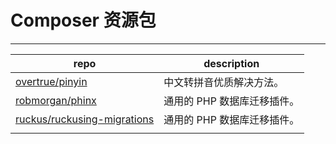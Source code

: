 # Composer 资源包

---

 repo | description
 -----|-------------
 [overtrue/pinyin](https://github.com/overtrue/pinyin) | 中文转拼音优质解决方法。
 [robmorgan/phinx](https://github.com/robmorgan/phinx) | 通用的 PHP 数据库迁移插件。
 [ruckus/ruckusing-migrations](https://github.com/ruckus/ruckusing-migrations) | 通用的 PHP 数据库迁移插件。
 []() | 
 